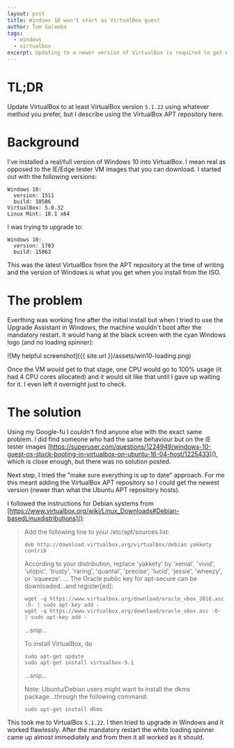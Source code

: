 ```yaml
---
layout: post
title: Windows 10 won't start as VirtualBox guest
author: Tom Saleeba
tags:
  - windows
  - virtualbox
excerpt: Updating to a newer version of VirtualBox is required to get Windows 10 version 1703 to run as a guest.
---
```


# TL;DR
Update VirtualBox to at least VirtualBox version `5.1.22` using whatever method you prefer, but I describe using the VirtualBox APT repository here.

# Background
I've installed a real/full version of Windows 10 into VirtualBox. I mean real as opposed to the IE/Edge tester VM images that you can download. I started out with the following versions:

    Windows 10:
      version: 1511
      build: 10586
    VirtualBox: 5.0.32
    Linux Mint: 18.1 x64

I was trying to upgrade to:

    Windows 10:
      version: 1703
      build: 15063

This was the latest VirtualBox from the APT repository at the time of writing and the version of Windows is what you get when you install from the ISO.

# The problem
Everthing was working fine after the initial install but when I tried to use the Upgrade Assistant in Windows, the machine wouldn't boot after the mandatory restart. It would hang at the black screen with the cyan Windows logo (and no loading spinner):

![My helpful screenshot]({{ site.url }}/assets/win10-loading.png)

Once the VM would get to that stage, one CPU would go to 100% usage (it had 4 CPU cores allocated) and it would sit like that until I gave up waiting for it. I even left it overnight just to check.

# The solution
Using my Google-fu I couldn't find anyone else with the exact same problem. I did find someone who had the same behaviour but on the IE tester images [https://superuser.com/questions/1224949/windows-10-guest-os-stuck-booting-in-virtualbox-on-ubuntu-16-04-host/1225433](), which is close enough, but there was no solution posted. 

Next step, I tried the "make sure everything is up to date" approach. For me this meant adding the VirtualBox APT repository so I could get the newest version (newer than what the Ubuntu APT repository hosts).

I followed the instructions for Debian systems from [https://www.virtualbox.org/wiki/Linux_Downloads#Debian-basedLinuxdistributions]():
> Add the following line to your /etc/apt/sources.list:
> 
>     deb http://download.virtualbox.org/virtualbox/debian yakkety contrib
> According to your distribution, replace 'yakkety' by 'xenial', 'vivid', 'utopic', 'trusty', 'raring', 'quantal', 'precise', 'lucid', 'jessie', 'wheezy', or 'squeeze'. ... The Oracle public key for apt-secure can be downloaded...and register[ed]:
> 
>     wget -q https://www.virtualbox.org/download/oracle_vbox_2016.asc -O- | sudo apt-key add -
>     wget -q https://www.virtualbox.org/download/oracle_vbox.asc -O- | sudo apt-key add -
>
> ...snip...
> 
> To install VirtualBox, do
> 
>     sudo apt-get update
>     sudo apt-get install virtualbox-5.1
>
> ...snip...
> 
> Note: Ubuntu/Debian users might want to install the dkms package...through the following command:
> 
>     sudo apt-get install dkms

This took me to VirtualBox `5.1.22`. I then tried to upgrade in Windows and it worked flawlessly. After the mandatory restart the white loading spinner came up almost immediately and from then it all worked as it should.